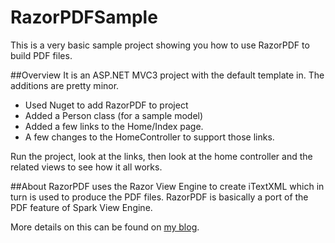 RazorPDFSample
==============

This is a very basic sample project showing you how to use RazorPDF to build PDF files.

##Overview
It is an ASP.NET MVC3 project with the default template in.  The additions are pretty minor.

* Used Nuget to add RazorPDF to project
* Added a Person class (for a sample model)
* Added a few links to the Home/Index page.
* A few changes to the HomeController to support those links.

Run the project, look at the links, then look at the home controller and the related views to see how it all works.

##About
RazorPDF uses the Razor View Engine to create iTextXML which in turn is used to produce the PDF files.  RazorPDF is basically a port of the PDF feature of Spark View Engine.

More details on this can be found on [my blog](http://nyveldt.com/blog/page/razorpdf).